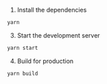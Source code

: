 1. Install the dependencies

```bash
yarn
```

3. Start the development server

```bash
yarn start
```

4. Build for production

```bash
yarn build
```
